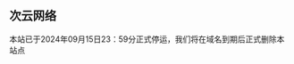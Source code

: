 
<html lang="zh-CN">  
<head>  
<meta charset="UTF-8">  
<meta name="viewport" content="width=device-width, initial-scale=1.0">  
<title>Ciyunの小窝</title>  
<style>  
    .center-iframe {  
        display: block;  
        margin: 0 auto;  
    }  
</style>  
</head>  
<body>  
 
<h2>次云网络</h2>  
<p>本站已于2024年09月15日23：59分正式停运，我们将在域名到期后正式删除本站点</p>   
